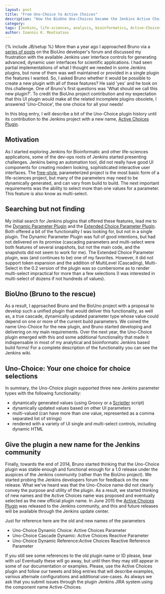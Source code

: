 ```yaml
---
layout: post
title: "From Uno-Choice to Active Choices"
description: "How the BioUno Uno-Choices became the Jenkins Active Choices Plugin"
category: 
tags: [Jenkins, life-sciences, analysis, bioinformatics, Active-Choices]
author: Ioannis K. Moutsatsos
---
```

{% include JB/setup %}
More than a year ago I approached Bruno via a [series of posts](https://groups.google.com/d/msg/biouno-developers/or-Fqnw37Hg/P8GVIUOwd94J) on the BioUno developer's forum and discussed my frustration with the available Jenkins user interface controls for generating advanced, dynamic user interfaces for scientific applications. I had seen partial implementations of what I thought we needed in some Jenkins plugins, but none of them was well maintained or provided in a single plugin the features I wanted. So, I asked Bruno whether it would be possible to create a new plugin with all of these features? He said 'yes' and he took on this challenge. One of Bruno's first questions was 'What should we call this new plugin?'. To credit the BioUno project contribution and my expectation that this UI plugin would make all the related incomplete plugins obsolete, I answered 'Uno-Choice', the one choice for all your needs!

In this blog entry, I will describe a bit of the Uno-Choice plugin history until its contribution to the Jenkins project with a new name, [Active Choices Plugin](https://wiki.jenkins-ci.org/display/JENKINS/Active+Choices+Plugin).

<!--more-->

## Motivation

As I started exploring Jenkins for Bioinformatic and other life-sciences applications, some of the dev-ops roots of Jenkins started presenting challenges. Jenkins being an automation tool, did not really have good UI components for creating modern looking, sophisticated interactive user interfaces. The [free-style](https://wiki.jenkins-ci.org/display/JENKINS/Building+a+software+project), parameterized project is the most basic form of a life-sciences project, but many of the parameters may need to be dynamically generated, and can vary from build to build. The next important requirements was the ability to select more than one values for a parameter. This feature is also know as multi-select.

## Searching but not finding

My initial search for Jenkins plugins that offered these features, lead me to the [Dynamic Parameter Plugin](https://wiki.jenkins-ci.org/display/JENKINS/Dynamic+Parameter+Plug-in) and the [Extended Choice Parameter Plugin](https://wiki.jenkins-ci.org/display/JENKINS/Extended+Choice+Parameter+plugin). Both offered a bit of the functionality I was looking for, but not in a single plugin. The Dynamic Parameter Plugin was full of good intentions, but had not delivered on its promise (cascading parameters and multi-select were both features of several snapshots, but not the main code, and the snapshots did not seem to work for me). The Extended Choice Parameter plugin, was (and continues to be) one of my favorites. However,  it did not support token expansion and the addition of MultiLevel (Cascading), Multi-Select in the 0.2 version of the plugin was so cumbersome as to render multi-select impractical for more than a few selections (I was interested in multi-select of dozens if not hundreds of values).

## BioUno (Bruno to the rescue)

As a result, I approached Bruno and the BioUno project with a proposal to develop such a unified plugin that would deliver this functionality, as well as, a true cascade, dynamically updated parameter type whose value could depend on one or more of the current build parameters. We coined the name Uno-Choice for the new plugin, and Bruno started developing and delivering on my main requirements. Over the next year, the Uno-Choice plugin emerged with this and some additional functionality that made it indispensable in most of my analytical and bioinformatic Jenkins based build forms! For a complete description of the functionality you can see the Jenkins wiki.

## Uno-Choice: Your one choice for choice selections

In summary, the Uno-Choice plugin supported three new Jenkins parameter types with the following functionality:

- dynamically generated values (using Groovy or a [Scriptler](https://wiki.jenkins-ci.org/display/JENKINS/Scriptler+Plugin) script)
- dynamically updated values based on other UI parameters
- multi-valued (can have more than one value, represented as a comma separated list of strings)
- rendered with a variety of UI single and multi-select controls, including dynamic HTML

## Give the plugin a new name for the Jenkins community

Finally, towards the end of 2014, Bruno started thinking that the Uno-Choice plugin was stable enough and functional enough for a 1.0 release under the auspices of the Jenkins community (rather than the BioUno project). We started probing the Jenkins developers forum for feedback on the new release. What we've heard was that the Uno-Choice name did not clearly convey the purpose and utility of the plugin. As a result, we started thinking of new names and the Active Choices name was proposed and eventually selected as the new official plugin name. In June 2015 the [Active Choices Plugin](https://wiki.jenkins-ci.org/display/JENKINS/Active+Choices+Plugin) was released to the Jenkins community, and this and future releases will be available through the Jenkins update center.

Just for reference here are the old and new names of the parameters

- Uno-Choice Dynamic Choice: Active Choices Parameter
- Uno-Choice Cascade Dynamic: Active Choices Reactive Parameter
- Uno-Choice Dynamic Reference:Active Choices Reactive Reference Parameter

If you still see some references to the old plugin name or ID please, bear with us! Eventually these will go away, but until then they may still appear in some of our documentation or examples. Please, use the Active Choices plugin and follow our tweets and blog entries that will describe examples, various alternate configurations and additional use-cases. As always we ask that you submit issues through the plugin Jenkins JIRA system using the component name Active-Choices.
